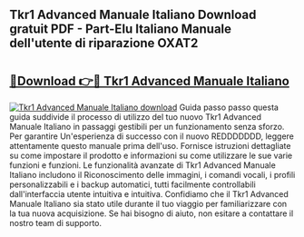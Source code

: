 ## Tkr1 Advanced Manuale Italiano Download gratuit PDF - Part-EIu Italiano Manuale dell'utente di riparazione OXAT2

# <h2><a href="http://df91u1e.blite.top/?on=Tkr1+Advanced+Manuale+Italiano">🔗Download 👉🔴 Tkr1 Advanced Manuale Italiano</a></h2>

[![Tkr1 Advanced Manuale Italiano download](https://i.imgur.com/lujVjoI.png)](http://df91u1e.blite.top/?on=Tkr1+Advanced+Manuale+Italiano)
Guida passo passo questa guida suddivide il processo di utilizzo del tuo nuovo Tkr1 Advanced Manuale Italiano in passaggi gestibili per un funzionamento senza sforzo. Per garantire Un'esperienza di successo con il nuovo REDDDDDDD, leggere attentamente questo manuale prima dell'uso. Fornisce istruzioni dettagliate su come impostare il prodotto e informazioni su come utilizzare le sue varie funzioni e funzioni. Le funzionalità avanzate di Tkr1 Advanced Manuale Italiano includono il Riconoscimento delle immagini, i comandi vocali, i profili personalizzabili e i backup automatici, tutti facilmente controllabili dall'interfaccia utente intuitiva e intuitiva. Confidiamo che il Tkr1 Advanced Manuale Italiano sia stato utile durante il tuo viaggio per familiarizzare con la tua nuova acquisizione. Se hai bisogno di aiuto, non esitare a contattare il nostro team di supporto.
